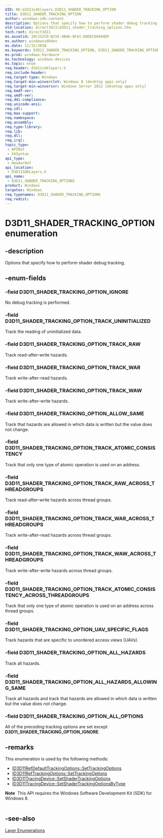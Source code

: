```yaml
---
UID: NE:d3d11sdklayers.D3D11_SHADER_TRACKING_OPTION
title: D3D11_SHADER_TRACKING_OPTION
author: windows-sdk-content
description: Options that specify how to perform shader debug tracking.
old-location: direct3d11\d3d11_shader_tracking_options.htm
tech.root: direct3d11
ms.assetid: 20C152CD-B155-4B46-8F41-EDDEC60494DF
ms.author: windowssdkdev
ms.date: 11/15/2018
ms.keywords: D3D11_SHADER_TRACKING_OPTION, D3D11_SHADER_TRACKING_OPTIONS, D3D11_SHADER_TRACKING_OPTIONS enumeration [Direct3D 11], D3D11_SHADER_TRACKING_OPTION_ALLOW_SAME, D3D11_SHADER_TRACKING_OPTION_ALL_HAZARDS, D3D11_SHADER_TRACKING_OPTION_ALL_HAZARDS_ALLOWING_SAME, D3D11_SHADER_TRACKING_OPTION_ALL_OPTIONS, D3D11_SHADER_TRACKING_OPTION_IGNORE, D3D11_SHADER_TRACKING_OPTION_TRACK_ATOMIC_CONSISTENCY, D3D11_SHADER_TRACKING_OPTION_TRACK_ATOMIC_CONSISTENCY_ACROSS_THREADGROUPS, D3D11_SHADER_TRACKING_OPTION_TRACK_RAW, D3D11_SHADER_TRACKING_OPTION_TRACK_RAW_ACROSS_THREADGROUPS, D3D11_SHADER_TRACKING_OPTION_TRACK_UNINITIALIZED, D3D11_SHADER_TRACKING_OPTION_TRACK_WAR, D3D11_SHADER_TRACKING_OPTION_TRACK_WAR_ACROSS_THREADGROUPS, D3D11_SHADER_TRACKING_OPTION_TRACK_WAW, D3D11_SHADER_TRACKING_OPTION_TRACK_WAW_ACROSS_THREADGROUPS, D3D11_SHADER_TRACKING_OPTION_UAV_SPECIFIC_FLAGS, d3d11sdklayers/D3D11_SHADER_TRACKING_OPTIONS, d3d11sdklayers/D3D11_SHADER_TRACKING_OPTION_ALLOW_SAME, d3d11sdklayers/D3D11_SHADER_TRACKING_OPTION_ALL_HAZARDS, d3d11sdklayers/D3D11_SHADER_TRACKING_OPTION_ALL_HAZARDS_ALLOWING_SAME, d3d11sdklayers/D3D11_SHADER_TRACKING_OPTION_ALL_OPTIONS, d3d11sdklayers/D3D11_SHADER_TRACKING_OPTION_IGNORE, d3d11sdklayers/D3D11_SHADER_TRACKING_OPTION_TRACK_ATOMIC_CONSISTENCY, d3d11sdklayers/D3D11_SHADER_TRACKING_OPTION_TRACK_ATOMIC_CONSISTENCY_ACROSS_THREADGROUPS, d3d11sdklayers/D3D11_SHADER_TRACKING_OPTION_TRACK_RAW, d3d11sdklayers/D3D11_SHADER_TRACKING_OPTION_TRACK_RAW_ACROSS_THREADGROUPS, d3d11sdklayers/D3D11_SHADER_TRACKING_OPTION_TRACK_UNINITIALIZED, d3d11sdklayers/D3D11_SHADER_TRACKING_OPTION_TRACK_WAR, d3d11sdklayers/D3D11_SHADER_TRACKING_OPTION_TRACK_WAR_ACROSS_THREADGROUPS, d3d11sdklayers/D3D11_SHADER_TRACKING_OPTION_TRACK_WAW, d3d11sdklayers/D3D11_SHADER_TRACKING_OPTION_TRACK_WAW_ACROSS_THREADGROUPS, d3d11sdklayers/D3D11_SHADER_TRACKING_OPTION_UAV_SPECIFIC_FLAGS, direct3d11.d3d11_shader_tracking_options
ms.prod: windows-hardware
ms.technology: windows-devices
ms.topic: enum
req.header: d3d11sdklayers.h
req.include-header: 
req.target-type: Windows
req.target-min-winverclnt: Windows 8 [desktop apps only]
req.target-min-winversvr: Windows Server 2012 [desktop apps only]
req.kmdf-ver: 
req.umdf-ver: 
req.ddi-compliance: 
req.unicode-ansi: 
req.idl: 
req.max-support: 
req.namespace: 
req.assembly: 
req.type-library: 
req.lib: 
req.dll: 
req.irql: 
topic_type:
 - APIRef
 - kbSyntax
api_type:
 - HeaderDef
api_location:
 - D3D11SDKLayers.h
api_name:
 - D3D11_SHADER_TRACKING_OPTIONS
product: Windows
targetos: Windows
req.typenames: D3D11_SHADER_TRACKING_OPTIONS
req.redist: 
---
```


# D3D11_SHADER_TRACKING_OPTION enumeration


## -description


Options that specify how to perform shader debug tracking.


## -enum-fields




### -field D3D11_SHADER_TRACKING_OPTION_IGNORE

No debug tracking is performed.


### -field D3D11_SHADER_TRACKING_OPTION_TRACK_UNINITIALIZED

Track the reading of uninitialized data.


### -field D3D11_SHADER_TRACKING_OPTION_TRACK_RAW

Track read-after-write hazards.


### -field D3D11_SHADER_TRACKING_OPTION_TRACK_WAR

Track write-after-read hazards.


### -field D3D11_SHADER_TRACKING_OPTION_TRACK_WAW

Track write-after-write hazards.


### -field D3D11_SHADER_TRACKING_OPTION_ALLOW_SAME

Track that hazards are allowed in which data is written but the value does not change.


### -field D3D11_SHADER_TRACKING_OPTION_TRACK_ATOMIC_CONSISTENCY

Track that only one type of atomic operation is used on an address.


### -field D3D11_SHADER_TRACKING_OPTION_TRACK_RAW_ACROSS_THREADGROUPS

Track read-after-write hazards across thread groups.


### -field D3D11_SHADER_TRACKING_OPTION_TRACK_WAR_ACROSS_THREADGROUPS

Track write-after-read hazards across thread groups.


### -field D3D11_SHADER_TRACKING_OPTION_TRACK_WAW_ACROSS_THREADGROUPS

Track write-after-write hazards across thread groups.


### -field D3D11_SHADER_TRACKING_OPTION_TRACK_ATOMIC_CONSISTENCY_ACROSS_THREADGROUPS

Track that only one type of atomic operation is used on an address across thread groups.


### -field D3D11_SHADER_TRACKING_OPTION_UAV_SPECIFIC_FLAGS

Track hazards that are specific to unordered access views (UAVs).


### -field D3D11_SHADER_TRACKING_OPTION_ALL_HAZARDS

Track all hazards.


### -field D3D11_SHADER_TRACKING_OPTION_ALL_HAZARDS_ALLOWING_SAME

Track all hazards and track that hazards are allowed in which data is written but the value does not change.


### -field D3D11_SHADER_TRACKING_OPTION_ALL_OPTIONS

All of the preceding tracking options are set except <b>D3D11_SHADER_TRACKING_OPTION_IGNORE</b>.
          


## -remarks



This enumeration is used by the following methods:
        

<ul>
<li>
<a href="https://msdn.microsoft.com/en-us/library/Hh446834(v=VS.85).aspx">ID3D11RefDefaultTrackingOptions::SetTrackingOptions</a>
</li>
<li>
<a href="https://msdn.microsoft.com/en-us/library/Hh446838(v=VS.85).aspx">ID3D11RefTrackingOptions::SetTrackingOptions</a>
</li>
<li>
<a href="https://msdn.microsoft.com/en-us/library/Hh446871(v=VS.85).aspx">ID3D11TracingDevice::SetShaderTrackingOptions</a>
</li>
<li>
<a href="https://msdn.microsoft.com/en-us/library/Hh446874(v=VS.85).aspx">ID3D11TracingDevice::SetShaderTrackingOptionsByType</a>
</li>
</ul>
<div class="alert"><b>Note</b>  This API requires the Windows Software Development Kit (SDK) for Windows 8.
      </div>
<div> </div>



## -see-also




<a href="https://msdn.microsoft.com/en-us/library/Ff476157(v=VS.85).aspx">Layer Enumerations</a>
 

 

